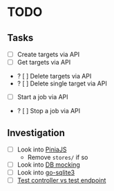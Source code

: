 

# TODO

## Tasks

 - [ ] Create targets via API
 - [ ] Get targets via API
 - ? [ ] Delete targets via API
 - ? [ ] Delete single target via API
 - [ ] Start a job via API
 - ? [ ] Stop a job via API


## Investigation

 - [ ] Look into [PiniaJS](https://stackblitz.com/github/piniajs/example-vue-3-vite?file=src%2Fstores%2Fcart.js) 
   - Remove `stores/` if so
 - [ ] Look into [DB mocking](https://github.com/labstack/echo/issues/2075)
 - [ ] Look into [go-sqlite3](https://github.com/mattn/go-sqlite3)
 - [ ] [Test controller vs test endpoint](https://github.com/labstack/echo/discussions/2283)